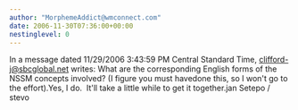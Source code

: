 ```yaml
---
author: "MorphemeAddict@wmconnect.com"
date: 2006-11-30T07:36:00+00:00
nestinglevel: 0
---
```

In a message dated 11/29/2006 3:43:59 PM Central Standard Time, [clifford-j@sbcglobal.net](mailto://clifford-j@sbcglobal.net) writes:
What are the corresponding English forms of the NSSM concepts involved? (I figure you must havedone this, so I won't go to the effort).Yes, I do.  It'll take a little while to get it together.jan Setepo / stevo